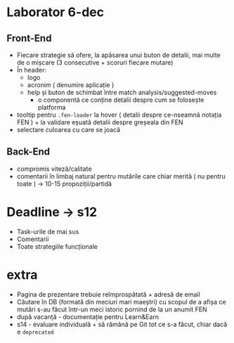 # Laborator 6-dec
## Front-End
* Fiecare strategie să ofere, la apăsarea unui buton de detalii, mai multe de o mișcare (3 consecutive + scoruri fiecare mutare)
* În header: 
  * logo
  * acronim ( denumire aplicație )
  * help și buton de schimbat între match analysis/suggested-moves
    * o componentă ce conține detalii despre cum se folosește platforma
* tooltip pentru `.fen-loader` la hover ( detalii despre ce-nseamnă notația FEN ) + la validare eșuată detalii despre greșeala din FEN
* selectare culoarea cu care se joacă

## Back-End
* compromis viteză/calitate
* comentarii în limbaj natural pentru mutările care chiar merită ( nu pentru toate ) -> 10-15 propoziții/partidă

# Deadline -> s12
* Task-urile de mai sus
* Comentarii
* Toate strategiile funcționale

# extra
* Pagina de prezentare trebuie reîmprospătată + adresă de email
* Căutare în DB (formată din meciuri mari maeștri) cu scopul de a afișa ce mutări s-au făcut într-un meci istoric pornind de la un anumit FEN
* după vacanță - documentație pentru Learn&Earn
* s14 - evaluare individuală + să rămână pe Git tot ce s-a făcut, chiar dacă e `deprecated`
